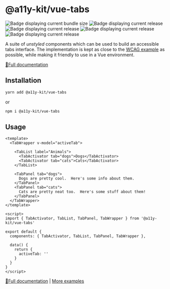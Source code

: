 # @a11y-kit/vue-tabs

![Badge displaying current bundle size](https://badgen.net/bundlephobia/minzip/@a11y-kit/vue-tabs)
![Badge displaying current release](https://badgen.net/npm/v/@a11y-kit/vue-tabs)
![Badge displaying current release](https://badgen.net/npm/dw/@a11y-kit/vue-tabs)
![Badge displaying current release](https://badgen.net/npm/license/@a11y-kit/vue-tabs)
![Badge displaying current release](https://badgen.net/npm/types/@a11y-kit/vue-tabs)

A suite of *unstyled* components which can be used to build an accessible tabs interface.  The implementation is kept as close to the [WCAG example](https://www.w3.org/TR/wai-aria-practices/examples/tabs/tabs-2/tabs.html) as possible, while making it friendly to use in a Vue environment.

[📖Full documentation](https://a11y-kit.com/packages/vue-tabs)

## Installation

```bash
yarn add @a11y-kit/vue-tabs
```

or

```bash
npm i @a11y-kit/vue-tabs
```

## Usage

```vue
<template>
  <TabWrapper v-model="activeTab">

    <TabList label="Animals">
      <TabActivator tab="dogs">Dogs</TabActivator>
      <TabActivator tab="cats">Cats</TabActivator>
    </TabList>

    <TabPanel tab="dogs">
      Dogs are pretty cool.  Here's some info about them.
    </TabPanel>
    <TabPanel tab="cats">
      Cats are pretty neat too.  Here's some stuff about them!
    </TabPanel>
  </TabWrapper>
</template>

<script>
import { TabActivator, TabList, TabPanel, TabWrapper } from '@a11y-kit/vue-tabs'

export default {
  components: { TabActivator, TabList, TabPanel, TabWrapper },

  data() {
    return {
      activeTab: ''
    }
  }
}
</script>
```

[📖Full documentation](https://a11y-kit.com/packages/vue-tabs) | [More examples](https://a11y-kit.com/vue-storybook/?path=/story/tabs--simplest-example)

